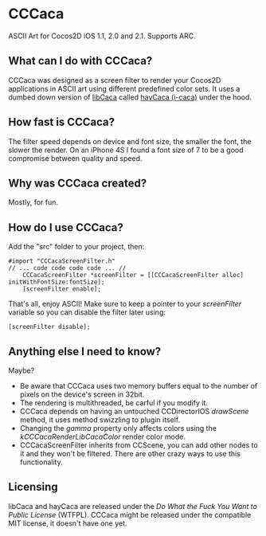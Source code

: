CCCaca
======

ASCII Art for Cocos2D iOS 1.1, 2.0 and 2.1. Supports ARC.

What can I do with CCCaca?
--------------------------
CCCaca was designed as a screen filter to render your Cocos2D applications in ASCII art using different predefined color sets. It uses a dumbed down version of [libCaca][1] called [hayCaca (i-caca)][2] under the hood.

How fast is CCCaca?
-------------------
The filter speed depends on device and font size, the smaller the font, the slower the render. On an iPhone 4S I found a font size of 7 to be a good compromise between quality and speed.

Why was CCCaca created?
-----------------------
Mostly, for fun.

How do I use CCCaca?
--------------------
Add the "src" folder to your project, then:

	#import "CCCacaScreenFilter.h"
	// ... code code code code ... //
		CCCacaScreenFilter *screenFilter = [[CCCacaScreenFilter alloc] initWithFontSize:fontSize];
		[screenFilter enable];

That's all, enjoy ASCII! Make sure to keep a pointer to your *screenFilter* variable so you can disable the filter later using:

	[screenFilter disable];

Anything else I need to know?
-----------------------------
Maybe?

   * Be aware that CCCaca uses two memory buffers equal to the number of pixels on the device's screen in 32bit.
   * The rendering is multithreaded, be carful if you modify it.
   * CCCaca depends on having an untouched CCDirectorIOS *drawScene* method, it uses method swizzling to plugin itself.
   * Changing the *gamma* property only affects colors using the *kCCCacaRenderLibCacaColor* render color mode.
   * CCCacaScreenFilter inherits from CCScene, you can add other nodes to it and they won't be filtered. There are other crazy ways to use this functionality.

Licensing
---------
libCaca and hayCaca are released under the *Do What the Fuck You Want to Public License* (WTFPL).
CCCaca might be released under the compatible MIT license, it doesn't have one yet.



[1]: http://caca.zoy.org/wiki/libcaca
[2]: http://github.com/darionco/hayCaca
